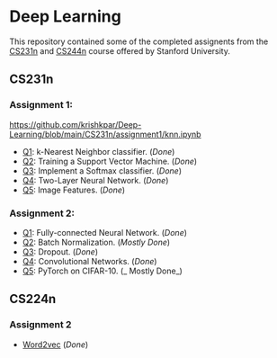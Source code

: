 # Deep Learning
 
This repository contained some of the completed assignents from the [CS231n](http://cs231n.stanford.edu/) and [CS244n](http://web.stanford.edu/class/cs224n/) course offered by Stanford University.

## CS231n
### Assignment 1:
https://github.com/krishkpar/Deep-Learning/blob/main/CS231n/assignment1/knn.ipynb
- [Q1](https://github.com/krishkpar/Deep-Learning/blob/main/CS231n/assignment1/knn.ipynb): k-Nearest Neighbor classifier. (_Done_)
- [Q2](https://github.com/krishkpar/Deep-Learning/blob/main/CS231n/assignment1/svm.ipynb): Training a Support Vector Machine. (_Done_)
- [Q3](https://github.com/krishkpar/Deep-Learning/blob/main/CS231n/assignment1/softmax.ipynb): Implement a Softmax classifier. (_Done_)
- [Q4](https://github.com/krishkpar/Deep-Learning/blob/main/CS231n/assignment1/two_layer_net.ipynb): Two-Layer Neural Network. (_Done_)
- [Q5](https://github.com/krishkpar/Deep-Learning/blob/main/CS231n/assignment1/features.ipynb): Image Features. (_Done_)

### Assignment 2:
- [Q1](https://github.com/krishkpar/Deep-Learning/blob/main/CS231n/assignment1/FullyConnectedNets.ipynb): Fully-connected Neural Network. (_Done_)
- [Q2](https://github.com/krishkpar/Deep-Learning/blob/main/CS231n/assignment1/Batchnormalization.ipynb): Batch Normalization. (_Mostly Done_)
- [Q3](https://github.com/krishkpar/Deep-Learning/blob/main/CS231n/assignment1/Dropout.ipynb): Dropout. (_Done_)
- [Q4](https://github.com/krishkpar/Deep-Learning/blob/main/CS231n/assignment1/ConvolutionalNetworks.ipynb): Convolutional Networks. (_Done_)
- [Q5](https://github.com/krishkpar/Deep-Learning/blob/main/CS231n/assignment1/PyTorch.ipynb): PyTorch on CIFAR-10. (_ Mostly Done_)

## CS224n
### Assignment 2
- [Word2vec](https://github.com/krishkpar/Deep-Learning/blob/main/CS224n/a2/word2vec.py) (_Done_)